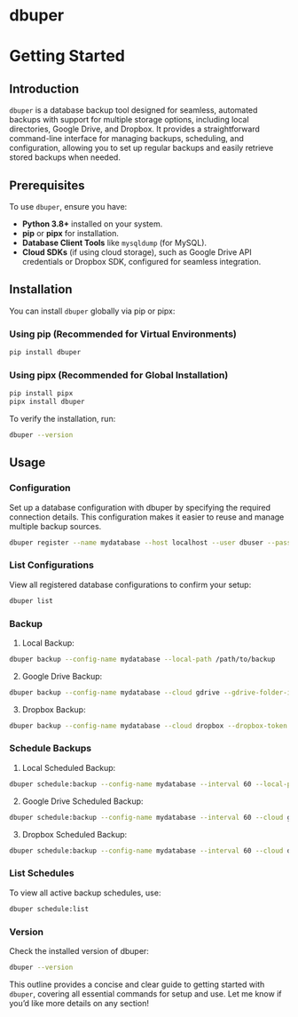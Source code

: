 # dbuper
# Getting Started

## Introduction
`dbuper` is a database backup tool designed for seamless, automated backups with support for multiple storage options, including local directories, Google Drive, and Dropbox. It provides a straightforward command-line interface for managing backups, scheduling, and configuration, allowing you to set up regular backups and easily retrieve stored backups when needed.

## Prerequisites
To use `dbuper`, ensure you have:
- **Python 3.8+** installed on your system.
- **pip** or **pipx** for installation.
- **Database Client Tools** like `mysqldump` (for MySQL).
- **Cloud SDKs** (if using cloud storage), such as Google Drive API credentials or Dropbox SDK, configured for seamless integration.

## Installation
You can install `dbuper` globally via pip or pipx:

### Using pip (Recommended for Virtual Environments)
```bash
pip install dbuper
```

### Using pipx (Recommended for Global Installation)
```bash
pip install pipx
pipx install dbuper
```
To verify the installation, run:

```bash
dbuper --version
```

## Usage
### Configuration
Set up a database configuration with dbuper by specifying the required connection details. This configuration makes it easier to reuse and manage multiple backup sources.

```bash
dbuper register --name mydatabase --host localhost --user dbuser --password dbpass
```
### List Configurations
View all registered database configurations to confirm your setup:

```bash
dbuper list
```

### Backup
1. Local Backup:

```bash
dbuper backup --config-name mydatabase --local-path /path/to/backup
```
2. Google Drive Backup:

```bash
dbuper backup --config-name mydatabase --cloud gdrive --gdrive-folder-id your_folder_id --gdrive-config-file path_to_gdrive_config.json
```

3. Dropbox Backup:

```bash
dbuper backup --config-name mydatabase --cloud dropbox --dropbox-token your_dropbox_token
```

### Schedule Backups
1. Local Scheduled Backup:

```bash
dbuper schedule:backup --config-name mydatabase --interval 60 --local-path /path/to/backup
```

2. Google Drive Scheduled Backup:

```bash
dbuper schedule:backup --config-name mydatabase --interval 60 --cloud gdrive --gdrive-folder-id your_folder_id --gdrive-config-file path_to_gdrive_config.json
```

3. Dropbox Scheduled Backup:

```bash
dbuper schedule:backup --config-name mydatabase --interval 60 --cloud dropbox --dropbox-token your_dropbox_token
```

### List Schedules
To view all active backup schedules, use:

```bash
dbuper schedule:list
```

### Version
Check the installed version of dbuper:

```bash
dbuper --version
```

This outline provides a concise and clear guide to getting started with `dbuper`, covering all essential commands for setup and use. Let me know if you’d like more details on any section!





